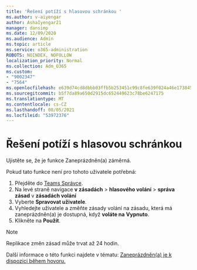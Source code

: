 ```yaml
---
title: 'Řešení potíží s hlasovou schránkou '
ms.author: v-aiyengar
author: AshaIyengar21
manager: dansimp
ms.date: 12/09/2020
ms.audience: Admin
ms.topic: article
ms.service: o365-administration
ROBOTS: NOINDEX, NOFOLLOW
localization_priority: Normal
ms.collection: Adm_O365
ms.custom:
- "9002347"
- "7564"
ms.openlocfilehash: e639d74cd8dbbb03ffb5b253451c99c8fe639f024a46e173845a0f4d322e43ca
ms.sourcegitcommit: b5f7da89a650d2915dc652449623c78be6247175
ms.translationtype: MT
ms.contentlocale: cs-CZ
ms.lasthandoff: 08/05/2021
ms.locfileid: "53972376"
---
```

# <a name="troubleshooting-voicemail"></a>Řešení potíží s hlasovou schránkou

Ujistěte se, že je funkce Zaneprázdněn(a) záměrná.

Pokud tato funkce není pro tohoto uživatele potřebná:

1. Přejděte do [Teams Správce](https://admin.teams.microsoft.com/policies/calling).
1. Na levé straně navigace **v zásadách**  >  **hlasového volání**  >  **správa zásad** v **zásadách volání**
1. Vyberte **Spravovat uživatele**.
1. Vyhledejte uživatele a změňte zásady volání na zásadu, která má zaneprázdněn(a) je dostupná, když **voláte na** **Vypnuto**.
1. Klikněte na **Použít**.
> [!NOTE]
> Replikace změn zásad může trvat až 24 hodin.

Další informace o této funkci najdete v tématu: [Zaneprázdněn(a) je k dispozici během hovoru.](https://docs.microsoft.com/microsoftteams/teams-calling-policy#busy-on-busy-is-available-while-in-a-call)
